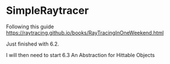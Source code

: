 # SimpleRaytracer
Following this guide https://raytracing.github.io/books/RayTracingInOneWeekend.html

Just finished with 6.2.

I will then need to start 6.3 An Abstraction for Hittable Objects

